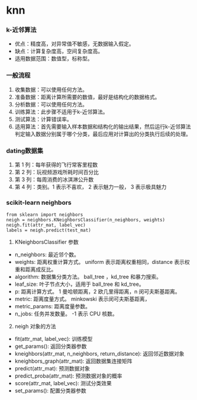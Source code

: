 # knn

### k-近邻算法    
* 优点：精度高，对异常值不敏感，无数据输入假定。    
* 缺点：计算复杂度高，空间复杂度高。    
* 适用数据范围：数值型，标称型。    

### 一般流程    
1. 收集数据：可以使用任何方法。    
2. 准备数据：距离计算所需要的数值，最好是结构化的数据格式。    
3. 分析数据：可以使用任何方法。    
4. 训练算法：此步骤不适用于k-近邻算法。    
5. 测试算法：计算错误率。    
6. 适用算法：首先需要输入样本数据和结构化的输出结果，然后运行k-近邻算法判定输入数据分别属于哪个分类，最后应用对计算出的分类执行后续的处理。   

### dating数据集    
1. 第 1 列：每年获得的飞行常客里程数    
2. 第 2 列：玩视频游戏所耗时间百分比    
3. 第 3 列：每周消费的冰淇淋公升数    
4. 第 4 列：类别。1 表示不喜欢， 2 表示魅力一般， 3 表示极具魅力    

### scikit-learn neighbors

  ```
  from sklearn import neighbors
  neigh = neighbors.KNeighborsClassifier(n_neighbors, weights)
  neigh.fit(attr_mat, label_vec)
  labels = neigh.predict(test_mat)
  ```

  1. KNeighborsClassifier 参数    
  * n_neighbors: 最近邻个数。    
  * weights: 距离权重计算方式。 uniform 表示距离权重相同，distance 表示权重和距离成反比。    
  * algorithm: 数据集分类方法。 ball_tree ，kd_tree 和暴力搜索。    
  * leaf_size: 叶子节点大小，适用于 ball_tree 和 kd_tree。     
  * p: 距离计算方式。 1 曼哈顿距离，2 欧几里得距离，n 闵可夫斯基距离。    
  * metric: 距离度量方式。 minkowski 表示闵可夫斯基距离，
  * metric_params: 距离度量参数。    
  * n_jobs: 任务并发数量。 -1 表示 CPU 核数。    

  2. neigh 对象的方法    
  * fit(attr_mat, label_vec): 训练模型    
  * get_params(): 返回分类器参数    
  * kneighbors(attr_mat, n_neighbors, return_distance): 返回邻近数据对象    
  * kneighbors_graph(attr_mat): 返回数据集连接矩阵    
  * predict(attr_mat): 预测数据对象    
  * predict_proba(attr_mat): 预测数据对象的概率    
  * score(attr_mat, label_vec): 测试分类效果    
  * set_params(): 配置分类器参数    
